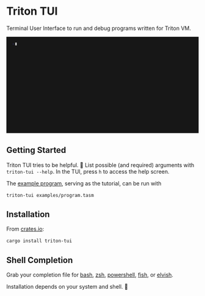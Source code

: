 # Triton TUI

Terminal User Interface to run and debug programs written for Triton VM.

<img alt="Example run of Triton TUI" src="./examples/triton-tui.gif" width="800" />

## Getting Started

Triton TUI tries to be helpful. 🙂 List possible (and required) arguments with `triton-tui --help`. In the TUI, press `h` to access the help screen.

The [example program](examples/program.tasm), serving as the tutorial, can be run with

```sh
triton-tui examples/program.tasm
```

## Installation

From [crates.io](https://crates.io/crates/triton-tui):

```sh
cargo install triton-tui
```

## Shell Completion

Grab your completion file for [bash](completions/triton-tui.bash), [zsh](completions/triton-tui.zsh), [powershell](completions/triton-tui.powershell), [fish](completions/triton-tui.fish), or [elvish](completions/triton-tui.elvish).

Installation depends on your system and shell. 🙇
